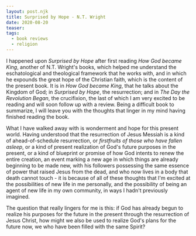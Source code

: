 ```yaml
---
layout: post.njk
title: Surprised by Hope - N.T. Wright
date: 2020-08-20
teaser: 
tags:
  - book reviews
  - religion
---
```


I happened upon _Surprised by Hope_ after first reading _How God became King_, another of N.T. Wright's books, which helped me understand the eschatological and theological framework that he works with, and in which he expounds the great hope of the Christian faith, which is the content of the present book. It is in _How God became King_, that he talks about the Kingdom of God; in _Surprised by Hope_, the resurrection; and in _The Day the Revolution Began_, the crucifixion, the last of which I am very excited to be reading and will soon follow up with a review. Being a difficult book to summarize, I will leave you with the thoughts that linger in my mind having finished reading the book. 

What I have walked away with is wonderment and hope for this present world. Having understood that the resurrection of Jesus Messiah is a kind of ahead-of-schedule resurrection, or _firstfruits of those who have fallen asleep_, or a kind of present realization of God's future purposes in the present, or a kind of blueprint or promise of how God intents to renew the entire creation, an event marking a new age in which things are already beginning to be made new, with his followers possessing the same essence of power that raised Jesus from the dead, and who now lives in a body that death cannot touch - it is because of all of these thoughts that I'm excited at the possibilities of new life in me personally, and the possibility of being an agent of new life in my own community, in ways I hadn't previously imagined.

The question that really lingers for me is this: if God has already begun to realize his purposes for the future in the present through the resurrection of Jesus Christ, how might we also be used to realize God's plans for the future now, we who have been filled with the same Spirit?